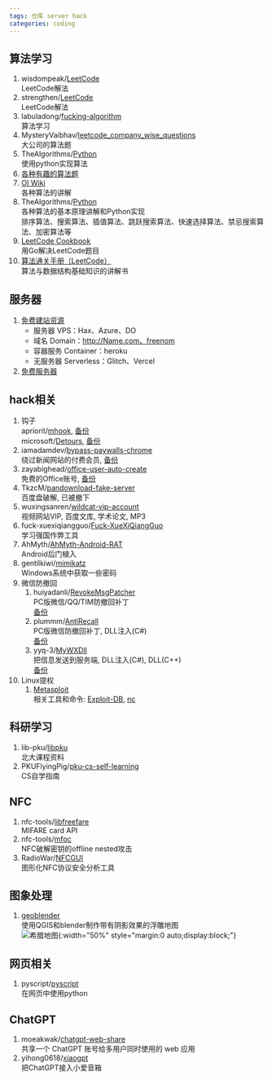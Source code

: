 ```yaml
---
tags: 仓库 server hack
categories: coding
---
```

## 算法学习
1. wisdompeak/[LeetCode](https://github.com/wisdompeak/LeetCode)  
LeetCode解法
2. strengthen/[LeetCode](https://github.com/strengthen/LeetCode)  
LeetCode解法
2. labuladong/[fucking-algorithm](https://github.com/labuladong/fucking-algorithm)  
算法学习
3. MysteryVaibhav/[leetcode_company_wise_questions](https://github.com/MysteryVaibhav/leetcode_company_wise_questions)  
大公司的算法题
4. TheAlgorithms/[Python](https://github.com/TheAlgorithms/Python)  
使用python实现算法
5. [各种有趣的算法题](https://blog.csdn.net/qq_42339210)
6. [OI Wiki](https://oi-wiki.org/)  
各种算法的讲解
8. TheAlgorithms/[Python](https://github.com/TheAlgorithms/Python)  
各种算法的基本原理讲解和Python实现  
排序算法、搜索算法、插值算法、跳跃搜索算法、快速选择算法、禁忌搜索算法、加密算法等
9. [LeetCode Cookbook](https://books.halfrost.com/leetcode/)  
用Go解决LeetCode题目
10. [算法通关手册（LeetCode）](https://algo.itcharge.cn/)  
算法与数据结构基础知识的讲解书

## 服务器
1. [免费建站资源](https://zhuanlan.zhihu.com/p/432063959)  
    - 服务器 VPS：Hax、Azure、DO
    - 域名 Domain：http://Name.com、freenom
    - 容器服务 Container：heroku
    - 无服务器 Serverless：Glitch、Vercel
2. [免费服务器](https://www.daniao.org/15400.html)

## hack相关
1. 钩子  
apriorit/[mhook](https://github.com/apriorit/mhook), [备份]({{site.baseurl}}/assets/files/2021-12-16-编程资源备份.RevokeMsgPatcher.zip)  
microsoft/[Detours](https://github.com/microsoft/detours), [备份]({{site.baseurl}}/assets/files/2021-12-16-编程资源备份.Detours.zip)
2. iamadamdev/[bypass-paywalls-chrome](https://github.com/iamadamdev/bypass-paywalls-chrome)  
绕过新闻网站的付费会员, [备份]({{site.baseurl}}/assets/files/2021-12-16-编程资源备份.bypass-paywalls-chrome.zip)
3. zayabighead/[office-user-auto-create](https://github.com/realByg/office-user-auto-create)  
免费的Office账号, [备份]({{site.baseurl}}/assets/files/2021-12-16-编程资源备份.office-user-auto-create-server.zip)
4. TkzcM/[pandownload-fake-server](https://github.com/TkzcM/pandownload-fake-server)  
百度盘破解, 已被撤下
5. wuxingsanren/[wildcat-vip-account](https://github.com/wuxingsanren/wildcat-vip-account)  
视频网站VIP, 百度文库, 学术论文, MP3
6. fuck-xuexiqiangguo/[Fuck-XueXiQiangGuo](https://github.com/fuck-xuexiqiangguo/Fuck-XueXiQiangGuo)  
学习强国作弊工具
7. AhMyth/[AhMyth-Android-RAT](https://github.com/AhMyth/AhMyth-Android-RAT)  
Android后门植入
8. gentilkiwi/[mimikatz](https://github.com/gentilkiwi/mimikatz)  
Windows系统中获取一些密码
9. 微信防撤回
    1. huiyadanli/[RevokeMsgPatcher](https://github.com/huiyadanli/RevokeMsgPatcher)  
    PC版微信/QQ/TIM防撤回补丁  
    [备份]({{site.baseurl}}/assets/files/2021-12-16-编程资源备份.RevokeMsgPatcher.zip)
    2. plummm/[AntiRecall](https://github.com/plummm/AntiRecall)  
    PC版微信防撤回补丁, DLL注入(C#)  
    [备份]({{site.baseurl}}/assets/files/2021-12-16-编程资源备份.AntiRecall.zip)
    3. yyq-3/[MyWXDll](https://github.com/yyq-3/MyWXDll)  
    把信息发送到服务端, DLL注入(C#), DLL(C++)  
    [备份]({{site.baseurl}}/assets/files/2021-12-16-编程资源备份.MyWXDll.zip)
10. Linux提权
    1. [Metasploit](https://null-byte.wonderhowto.com/how-to/perform-local-privilege-escalation-using-linux-kernel-exploit-0186317/)  
    相关工具和命令: [Exploit-DB](https://www.exploit-db.com), [nc](https://linux.die.net/man/1/nc)



## 科研学习
1. lib-pku/[libpku](https://github.com/lib-pku/libpku)  
北大课程资料
2. PKUFlyingPig/[pku-cs-self-learning](https://github.com/pkuflyingpig/pku-cs-self-learning/)  
CS自学指南

## NFC
1. nfc-tools/[libfreefare](https://github.com/nfc-tools/libfreefare)  
MIFARE card API
2. nfc-tools/[mfoc](https://github.com/nfc-tools/mfoc)  
NFC破解密钥的offline nested攻击
3. RadioWar/[NFCGUI](https://github.com/RadioWar/NFCGUI)  
图形化NFC协议安全分析工具

## 图象处理
1. [geoblender](https://github.com/joewdavies/geoblender)  
使用QGIS和blender制作带有阴影效果的浮雕地图  
![希腊地图](https://raw.githubusercontent.com/JoeWDavies/geoblender/master/renders/greece.jpg){:width="50%" style="margin:0 auto;display:block;"}

## 网页相关
1. pyscript/[pyscript](https://github.com/pyscript/pyscript)  
在网页中使用python

## ChatGPT
1. moeakwak/[chatgpt-web-share](https://github.com/moeakwak/chatgpt-web-share)  
共享一个 ChatGPT 账号给多用户同时使用的 web 应用
2. yihong0618/[xiaogpt](https://github.com/yihong0618/xiaogpt)  
把ChatGPT接入小爱音箱
